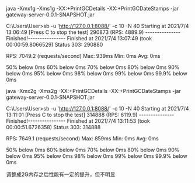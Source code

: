 java -Xmx1g -Xms1g -XX:+PrintGCDetails -XX:+PrintGCDateStamps -jar gateway-server-0.0.1-SNAPSHOT.jar

C:\Users\User>sb -u 'http://127.0.0.1:8088/' -c 10 -N 40
Starting at 2021/7/4 13:06:49
[Press C to stop the test]
290873  (RPS: 4889.9)
---------------Finished!----------------
Finished at 2021/7/4 13:07:49 (took 00:00:59.8066529)
Status 303:    290880

RPS: 7049.2 (requests/second)
Max: 939ms
Min: 0ms
Avg: 0ms

  50%   below 0ms
  60%   below 0ms
  70%   below 0ms
  80%   below 0ms
  90%   below 0ms
  95%   below 0ms
  98%   below 0ms
  99%   below 0ms
99.9%   below 0ms

java -Xmx2g -Xms2g -XX:+PrintGCDetails -XX:+PrintGCDateStamps -jar gateway-server-0.0.1-SNAPSHOT.jar

C:\Users\User>sb -u 'http://127.0.0.1:8088/' -c 10 -N 40
Starting at 2021/7/4 13:11:01
[Press C to stop the test]
314888  (RPS: 6119.9)
---------------Finished!----------------
Finished at 2021/7/4 13:11:53 (took 00:00:51.6726358)
Status 303:    314888

RPS: 7649.1 (requests/second)
Max: 859ms
Min: 0ms
Avg: 0ms

  50%   below 0ms
  60%   below 0ms
  70%   below 0ms
  80%   below 0ms
  90%   below 0ms
  95%   below 0ms
  98%   below 0ms
  99%   below 0ms
99.9%   below 0ms

调整成2G内存之后性能有一定的提升，但不明显